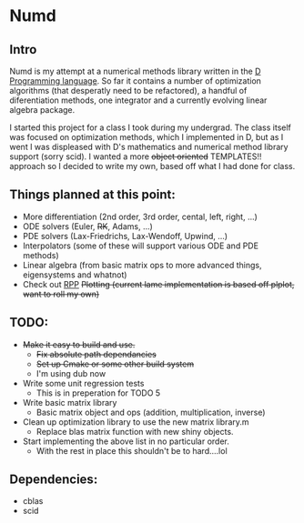 # Numd

## Intro
Numd is my attempt at a numerical methods library written in the [D Programming language](http://www.dlang.org).
So far it contains a number of optimization algorithms (that desperatly need to be refactored), a handful of diferentiation
methods, one integrator and a currently evolving linear algebra package.

I started this project for a class I took during my undergrad. The class itself was
focused on optimization methods, which I implemented in D, but as I went I was displeased
with D's mathematics and numerical method library support (sorry scid). I wanted a more 
~~object oriented~~ TEMPLATES!! approach so I decided to write my own, based off what I had done for class.

## Things planned at this point:
- More differentiation (2nd order, 3rd order, cental, left, right, ...)
- ODE solvers (Euler, ~~RK~~, Adams, ...)
- PDE solvers (Lax-Friedrichs, Lax-Wendoff, Upwind, ...)
- Interpolators (some of these will support various ODE and PDE methods)
- Linear algebra (from basic matrix ops to more advanced things, eigensystems and whatnot)
- Check out [RPP](https://github.com/Rob-Rau/rpp) ~~Plotting (current lame implementation is based off plplot, want to roll my own)~~

## TODO:
- ~~Make it easy to build and use.~~
	- ~~Fix absolute path dependancies~~
	- ~~Set up Cmake or some other build system~~
	- I'm using dub now
- Write some unit regression tests
	- This is in preperation for TODO 5
- Write basic matrix library
	- Basic matrix object and ops (addition, multiplication, inverse)
- Clean up optimization library to use the new matrix library.m 
	- Replace blas matrix function with new shiny objects.
- Start implementing the above list in no particular order.
	- With the rest in place this shouldn't be to hard....lol

## Dependencies:
- cblas
- scid
